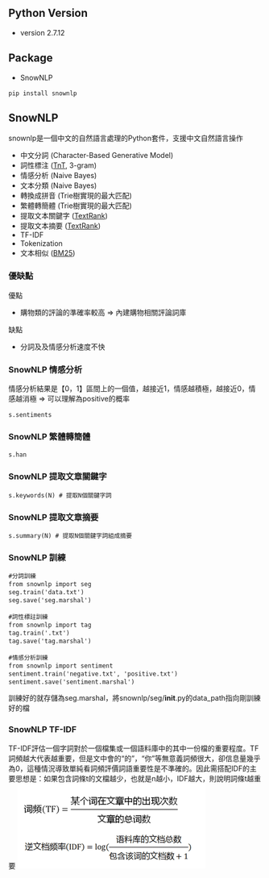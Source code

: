 ## Python Version
* version 2.7.12
## Package
* SnowNLP
~~~~
pip install snownlp
~~~~
## SnowNLP
snownlp是一個中文的自然語言處理的Python套件，支援中文自然語言操作
* 中文分詞 (Character-Based Generative Model)
*	詞性標注 ([TnT](http://aclweb.org/anthology//A/A00/A00-1031.pdf), 3-gram)
*	情感分析 (Naive Bayes)
*	文本分類 (Naive Bayes)
*	轉換成拼音 (Trie樹實現的最大匹配)
*	繁體轉簡體 (Trie樹實現的最大匹配)
*	提取文本關鍵字 ([TextRank](http://acl.ldc.upenn.edu/acl2004/emnlp/pdf/Mihalcea.pdf))
*	提取文本摘要 ([TextRank](http://acl.ldc.upenn.edu/acl2004/emnlp/pdf/Mihalcea.pdf))
*	TF-IDF
*	Tokenization
*	文本相似 ([BM25](http://en.wikipedia.org/wiki/Okapi_BM25))
### 優缺點
優點
* 購物類的評論的準確率較高 => 內建購物相關評論詞庫

缺點
* 分詞及及情感分析速度不快


### SnowNLP 情感分析
情感分析結果是【0，1】區間上的一個值，越接近1，情感越積極，越接近0，情感越消極 => 可以理解為positive的概率
~~~~
s.sentiments
~~~~

### SnowNLP 繁體轉簡體
~~~~
s.han
~~~~

### SnowNLP 提取文章關鍵字
~~~~
s.keywords(N) # 提取N個關鍵字詞
~~~~

### SnowNLP 提取文章摘要
~~~~
s.summary(N) # 提取N個關鍵字詞組成摘要
~~~~

### SnowNLP 訓練
~~~~
#分詞訓練
from snownlp import seg
seg.train('data.txt')
seg.save('seg.marshal')

#詞性標註訓練
from snownlp import tag
tag.train('.txt')
tag.save('tag.marshal')

#情感分析訓練
from snownlp import sentiment
sentiment.train('negative.txt', 'positive.txt')
sentiment.save('sentiment.marshal')
~~~~
訓練好的就存儲為seg.marshal，將snownlp/seg/__init__.py的data_path指向剛訓練好的檔

### SnowNLP TF-IDF
TF-IDF評估一個字詞對於一個檔集或一個語料庫中的其中一份檔的重要程度。TF詞頻越大代表越重要，但是文中會的“的”，“你”等無意義詞頻很大，卻信息量幾乎為0，這種情況導致單純看詞頻評價詞語重要性是不準確的。因此需搭配IDF的主要思想是：如果包含詞條t的文檔越少，也就是n越小，IDF越大，則說明詞條t越重要
![Screenshot](TF-IDF.png)


